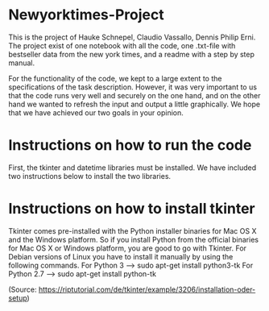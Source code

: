 # Newyorktimes-Project
This is the project of Hauke Schnepel, Claudio Vassallo, Dennis Philip Erni. The project exist of one notebook with all the code, one .txt-file with bestseller data from the new york times, and a readme with a step by step manual.

For the functionality of the code, we kept to a large extent to the specifications of the task description. However, it was very important to us that the code runs very well and securely on the one hand, and on the other hand we wanted to refresh the input and output a little graphically. We hope that we have achieved our two goals in your opinion. 

# Instructions on how to run the code
First, the tkinter and datetime libraries must be installed. We have included two instructions below to install the two libraries.

  # Instructions on how to install tkinter
  Tkinter comes pre-installed with the Python installer binaries for Mac OS X and the Windows platform. 
  So if you install Python from the official binaries for Mac OS X or Windows platform, 
  you are good to go with Tkinter.
  For Debian versions of Linux you have to install it manually by using the following commands.
  For Python 3 --> sudo apt-get install python3-tk
  For Python 2.7 --> sudo apt-get install python-tk
  
  (Source: https://riptutorial.com/de/tkinter/example/3206/installation-oder-setup)
